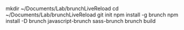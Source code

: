 mkdir ~/Documents/Lab/brunchLiveReload
cd ~/Documents/Lab/brunchLiveReload
git init
npm install -g brunch
npm install -D brunch javascript-brunch sass-brunch
brunch build